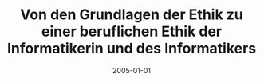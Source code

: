 ---
abstract: ''
authors:
- Sharif Badawi
date: '2005-01-01'
featured: false
publication_types:
- '7'
publishDate: '2005-01-01'
title: Von den Grundlagen der Ethik zu einer beruflichen Ethik der Informatikerin
  und des Informatikers
url_pdf: ''
---